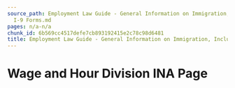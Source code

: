 ```yaml
---
source_path: Employment Law Guide - General Information on Immigration, Including
  I-9 Forms.md
pages: n/a-n/a
chunk_id: 6b569cc4517defe7cb893192415e2c78c98d6481
title: Employment Law Guide - General Information on Immigration, Including I-9 Forms
---
```

# Wage and Hour Division INA Page
